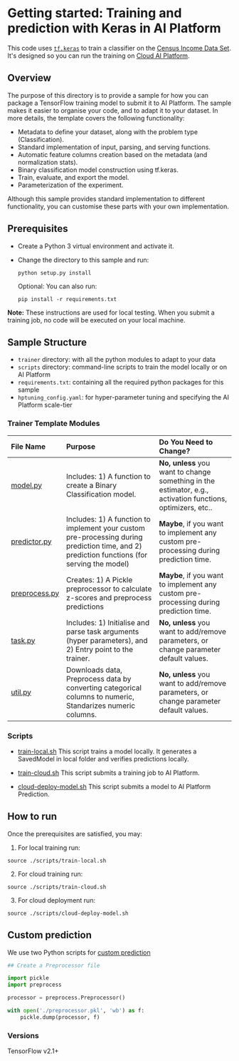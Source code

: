 # Getting started: Training and prediction with Keras in AI Platform

This code uses [`tf.keras`](https://www.tensorflow.org/guide/keras) to
train a classifier on the [Census Income Data
Set](https://archive.ics.uci.edu/ml/datasets/Census+Income). It's
designed so you can run the training on
[Cloud AI Platform](https://cloud.google.com/ml-engine).


## Overview

The purpose of this directory is to provide a sample for how you can package a
TensorFlow training model to submit it to AI Platform. The sample makes it
easier to organise your code, and to adapt it to your dataset. In more details,
the template covers the following functionality:

*   Metadata to define your dataset, along with the problem type (Classification).
*   Standard implementation of input, parsing, and serving functions.
*   Automatic feature columns creation based on the metadata (and normalization stats).
*   Binary classification model construction using tf.keras.
*   Train, evaluate, and export the model.
*   Parameterization of the experiment.

Although this sample provides standard implementation to different
functionality, you can customise these parts with your own implementation.

## Prerequisites

* Create a Python 3 virtual environment and activate it.
* Change the directory to this sample and run: 

  ```
  python setup.py install
  ```
  
  Optional: You can also run:
  ```
  pip install -r requirements.txt
  ```

**Note:** These instructions are used for local testing. When you submit a training job, no code will be executed on 
your local machine.
  

## Sample Structure

* `trainer` directory: with all the python modules to adapt to your data
* `scripts` directory: command-line scripts to train the model locally or on AI Platform
* `requirements.txt`: containing all the required python packages for this sample 
* `hptuning_config.yaml`: for hyper-parameter tuning and specifying the
  AI Platform scale-tier

### Trainer Template Modules

File Name                                         | Purpose  | Do You Need to Change?
:------------------------------------------------ | :------------------------------------------------------------------------------------------------------------------------------------------------------------------------------------------------------------------------------------------------------------------------------------------------------------------------------------- | :---------------------
[model.py](trainer/model.py)                      | Includes: 1) A function to create a Binary Classification model. | **No, unless** you want to change something in the estimator, e.g., activation functions, optimizers, etc..
[predictor.py](trainer/predictor.py)              | Includes: 1) A function to implement your custom pre-processing during prediction time, and 2) prediction functions (for serving the model) |  **Maybe**, if you want to implement any custom pre-processing during prediction time.
[preprocess.py](trainer/preprocess.py)            | Creates: 1) A Pickle preprocessor to calculate z-scores and preprocess predictions | **Maybe**, if you want to implement any custom pre-processing during prediction time.
[task.py](trainer/task.py)                        | Includes: 1) Initialise and parse task arguments (hyper parameters), and 2) Entry point to the trainer. | **No, unless** you want to add/remove parameters, or change parameter default values.
[util.py](trainer/util.py)                        | Downloads data, Preprocess data by converting categorical columns to numeric, Standarizes numeric columns. | **No, unless** you want to add/remove parameters, or change parameter default values.

### Scripts

* [train-local.sh](scripts/train-local) This script trains a model locally. 
  It generates a SavedModel in local folder and verifies predictions locally.

* [train-cloud.sh](scripts/train-cloud.sh) This script submits a training job to AI Platform.

* [cloud-deploy-model.sh](scripts/cloud-deploy-model.sh) This script
  submits a model to AI Platform Prediction.

## How to run

Once the prerequisites are satisfied, you may:

1. For local training run:

```
source ./scripts/train-local.sh
```

2. For cloud training run:

```
source ./scripts/train-cloud.sh
```

3. For cloud deployment run:

```
source ./scripts/cloud-deploy-model.sh
```
## Custom prediction

We use two Python scripts for
[custom prediction](https://cloud.google.com/ai-platform/prediction/docs/custom-prediction-routine-keras)

```python
## Create a Preprocessor file

import pickle 
import preprocess

processor = preprocess.Preprocessor()

with open('./preprocessor.pkl', 'wb') as f:
    pickle.dump(processor, f)
```

### Versions
TensorFlow v2.1+
